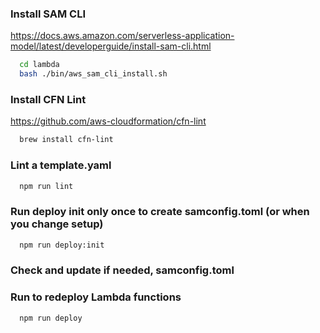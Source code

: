 ### Install SAM CLI
https://docs.aws.amazon.com/serverless-application-model/latest/developerguide/install-sam-cli.html

```sh
  cd lambda
  bash ./bin/aws_sam_cli_install.sh 
```

### Install CFN Lint
https://github.com/aws-cloudformation/cfn-lint

```sh
  brew install cfn-lint
```

### Lint a template.yaml

```sh
  npm run lint
```

### Run deploy init only once to create samconfig.toml (or when you change setup)

```sh
  npm run deploy:init
```

### Check and update if needed, samconfig.toml

### Run  to redeploy Lambda functions

```sh
  npm run deploy
```